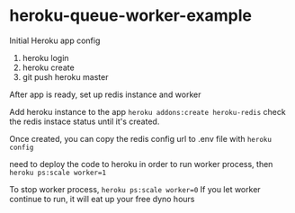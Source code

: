 # heroku-queue-worker-example

Initial Heroku app config

1. heroku login
2. heroku create
3. git push heroku master

After app is ready, set up redis instance and worker

Add heroku instance to the app
```heroku addons:create heroku-redis```
check the redis instace status until it's created. 

Once created, you can copy the redis config url to .env file with
```heroku config```

need to deploy the code to heroku in order to run worker process, then
```heroku ps:scale worker=1```

To stop worker process,
```heroku ps:scale worker=0```
If you let worker continue to run, it will eat up your free dyno hours
